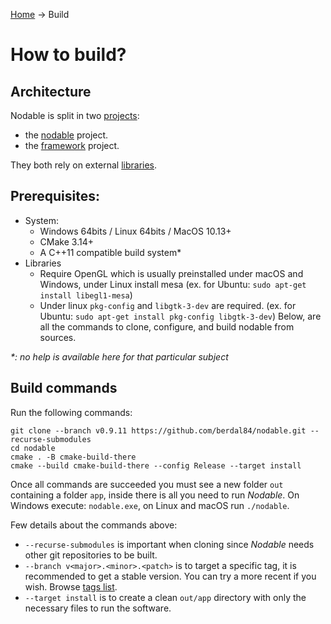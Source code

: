[Home](./README.md) ->  Build

# How to build?

## Architecture

Nodable is split in two [projects](./projects/README.md):
- the [nodable](./projects/nodable/README.md) project.
- the [framework](./projects/framework/README.md) project.

They both rely on external [libraries](./libs/README.md).

## Prerequisites:
- System:
  - Windows 64bits / Linux 64bits / MacOS 10.13+ 
  - CMake 3.14+
  - A C++11 compatible build system*
- Libraries
    - Require OpenGL which is usually preinstalled under macOS and Windows, under Linux install mesa (ex. for Ubuntu: `sudo apt-get install libegl1-mesa`)
    - Under linux `pkg-config` and `libgtk-3-dev` are required. (ex. for Ubuntu: `sudo apt-get install pkg-config libgtk-3-dev`)
      Below, are all the commands to clone, configure, and build nodable from sources.

_*: no help is available here for that particular subject_

## Build commands

Run the following commands:
```console
git clone --branch v0.9.11 https://github.com/berdal84/nodable.git --recurse-submodules
cd nodable
cmake . -B cmake-build-there
cmake --build cmake-build-there --config Release --target install
```
Once all commands are succeeded you must see a new folder `out` containing a folder `app`, inside there is all you need to run *Nodable*.
On Windows execute: `nodable.exe`, on Linux and macOS run `./nodable`.

Few details about the commands above:

- `--recurse-submodules` is important when cloning since *Nodable* needs other git repositories to be built.
- `--branch v<major>.<minor>.<patch>` is to target a specific tag, it is recommended to get a stable version. You can try a more recent if you wish. Browse [tags list](https://github.com/berdal84/nodable/tags).
- `--target install` is to create a clean `out/app` directory with only the necessary files to run the software.

